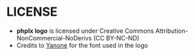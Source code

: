# LICENSE

* **phplx logo** is licensed under Creative Commons Attribution-NonCommercial-NoDerivs (CC BY-NC-ND)
* Credits to [Yanone](https://twitter.com/yanone) for the font used in the logo
